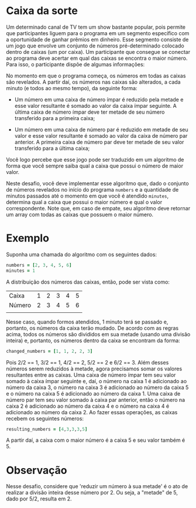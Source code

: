 # Caixa da sorte

Um determinado canal de TV tem um show bastante popular, pois permite que participantes liguem para o programa em um segmento específico com a oportunidade de ganhar prêmios em dinheiro. Esse segmento consiste de um jogo que envolve um conjunto de números pré-determinado colocado dentro de caixas (um por caixa). Um participante que consegue se conectar ao programa deve acertar em qual das caixas se encontra o maior número. Para isso, o participante dispõe de algumas informações:

No momento em que o programa começa, os números em todas as caixas são revelados. A partir daí, os números nas caixas são alterados, a cada minuto (e todos ao mesmo tempo), da seguinte forma:

- Um número em uma caixa de número ímpar é reduzido pela metade e esse valor resultante é somado ao valor da caixa ímpar seguinte. A última caixa de número ímpar deve ter metade de seu número transferido para a primeira caixa;

- Um número em uma caixa de número par é reduzido em metade de seu valor e esse valor resultante é somado ao valor da caixa de número par anterior. A primeira caixa de número par deve ter metade de seu valor transferido para a última caixa;

Você logo percebe que esse jogo pode ser traduzido em um algoritmo de forma que você sempre saiba qual a caixa que possui o número de maior valor.

Neste desafio, você deve implementar esse algoritmo que, dado o conjunto de números revelados no início do programa `numbers` e a quantidade de minutos passados até o momento em que você é atendido `minutes`, determina qual a caixa que possui o maior número e qual o valor correspondente. Note que, em caso de empate, seu algoritmo deve retornar um array com todas as caixas que possuem o maior número.

# Exemplo

Suponha uma chamada do algoritmo com os seguintes dados:

```ruby
numbers = [2, 3, 4, 5, 6]
minutes = 1
```

A distribuição dos números das caixas, então, pode ser vista como:

  |       |    |    |    |    |   |
  | ----- | -- | -- | -- | -- | --|
  |Caixa  |  1 | 2  |  3 |  4 | 5 |
  |Número |  2 | 3  |  4 |  5 | 6 |
  | | | | | | |

Nesse caso, quando formos atendidos, 1 minuto terá se passado e, portanto, os números da caixa terão mudado. De acordo com as regras acima, todos os números são divididos em sua metade (usando uma divisão inteira) e, portanto, os números dentro da caixa se encontram da forma:

```ruby
changed_numbers = [1, 1, 2, 2, 3]
```

Pois 2/2 == 1, 3/2 == 1, 4/2 == 2, 5/2 == 2 e 6/2 == 3. Além desses números serem reduzidos à metade, agora precisamos somar os valores resultantes entre as caixas. Uma caixa de número ímpar tem seu valor somado à caixa ímpar seguinte e, daí, o número na caixa 1 é adicionado ao número da caixa 3, o número na caixa 3 é adicionado ao número da caixa 5 e o número na caixa 5 é adicionado ao número da caixa 1. Uma caixa de número par tem seu valor somado à caixa par anterior, então o número na caixa 2 é adicionado ao número da caixa 4 e o número na caixa 4 é adicionado ao número da caixa 2. Ao fazer essas operações, as caixas recebem os seguintes números:

```ruby
resulting_numbers = [4,3,3,3,5]
```

A partir daí, a caixa com o maior número é a caixa 5 e seu valor também é 5.

# Observação

Nesse desafio, considere que 'reduzir um número à sua metade' é o ato de realizar a divisão inteira desse número por 2. Ou seja, a "metade" de 5, dado por 5/2, resulta em 2.
